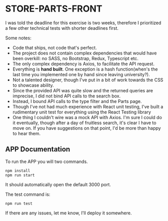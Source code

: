 # STORE-PARTS-FRONT

I was told the deadline for this exercise is two weeks, therefore I prioritized a few other technical tests with shorter deadlines first.

Some notes:

- Code that ships, not code that's perfect.
- The project does not contain complex dependencies that would have been overkill: no SASS, no Bootstrap, Redux, Typescript etc.
- The only complex dependency is Axios, to facilitate the API request.
- Everything is **hand built**. One exception is a hash function(when's the last time you implemented one by hand since leaving university?).
- Not a talented designer, though I've put in a bit of work towards the CSS to showcase ability.
- Since the provided API was quite slow and the returned queries are imprecise, I did not bind API calls to the search box. 
- Instead, I bound API calls to the type filter and the Parts page.
- Though I've not had much experience with React unit testing, I've built a rudimentary unit test for everything using the React Testing library
- One thing I couldn't wire was a mock API with Axios. I'm sure I could do it eventually, though after a day of fruitless search, it's clear I have to move on. If you have suggestions on that point, I'd be more than happy to hear them.

## APP Documentation

To run the APP you will two commands.

```
npm install
npm run start
```

It should automatically open the default 3000 port.

The test command is:

```
npm run test
```

If there are any issues, let me know, I'll deploy it somewhere.
